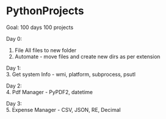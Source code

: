 # PythonProjects
Goal: 100 days 100 projects

Day 0:
1. File All files to new folder
2. Automate - move files and create new dirs as per extension

Day 1:  
3. Get system Info - wmi, platform, subprocess, psutl

Day 2:  
4. Pdf Manager - PyPDF2, datetime

Day 3:  
5. Expense Manager - CSV, JSON, RE, Decimal 

